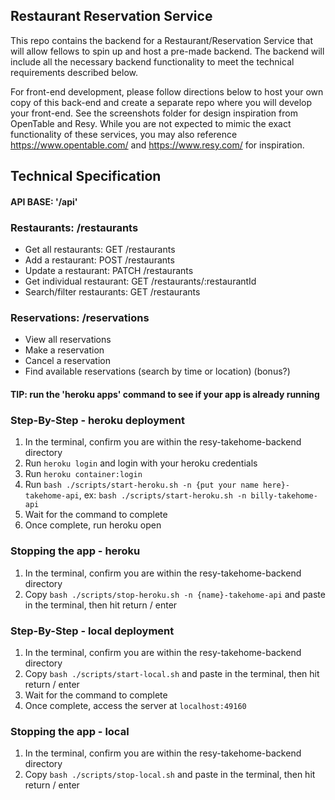 
## Restaurant Reservation Service
This repo contains the backend for a Restaurant/Reservation Service that will allow fellows to spin up and host a pre-made backend. The backend will include all the necessary backend functionality to meet the technical requirements described below. 

For front-end development, please follow directions below to host your own copy of this back-end and create a separate repo where you will develop your front-end. See the screenshots folder for design inspiration from OpenTable and Resy. While you are not expected to mimic the exact functionality of these services, you may also reference  https://www.opentable.com/ and https://www.resy.com/ for inspiration.

## Technical Specification

#### API BASE: '/api'

### Restaurants: /restaurants

- Get all restaurants: GET /restaurants
- Add a restaurant: POST /restaurants
- Update a restaurant: PATCH /restaurants
- Get individual restaurant: GET /restaurants/:restaurantId
- Search/filter restaurants: GET /restaurants

### Reservations: /reservations
	
- View all reservations 
- Make a reservation
- Cancel a reservation
- Find available reservations (search by time or location) (bonus?)

#### TIP: run the 'heroku apps' command to see if your app is already running

### Step-By-Step - heroku deployment
1. In the terminal, confirm you are within the resy-takehome-backend directory
2. Run `heroku login` and login with your heroku credentials
3. Run `heroku container:login` 
2. Run `bash ./scripts/start-heroku.sh -n {put your name here}-takehome-api`, ex: `bash ./scripts/start-heroku.sh -n billy-takehome-api`
3. Wait for the command to complete
4. Once complete, run heroku open

### Stopping the app - heroku 
1. In the terminal, confirm you are within the resy-takehome-backend directory
2. Copy `bash ./scripts/stop-heroku.sh -n {name}-takehome-api` and paste in the terminal, then hit return / enter

### Step-By-Step - local deployment
1. In the terminal, confirm you are within the resy-takehome-backend directory
2. Copy `bash ./scripts/start-local.sh` and paste in the terminal, then hit return / enter
3. Wait for the command to complete
4. Once complete, access the server at `localhost:49160`

### Stopping the app - local 
1. In the terminal, confirm you are within the resy-takehome-backend directory
2. Copy `bash ./scripts/stop-local.sh` and paste in the terminal, then hit return / enter



